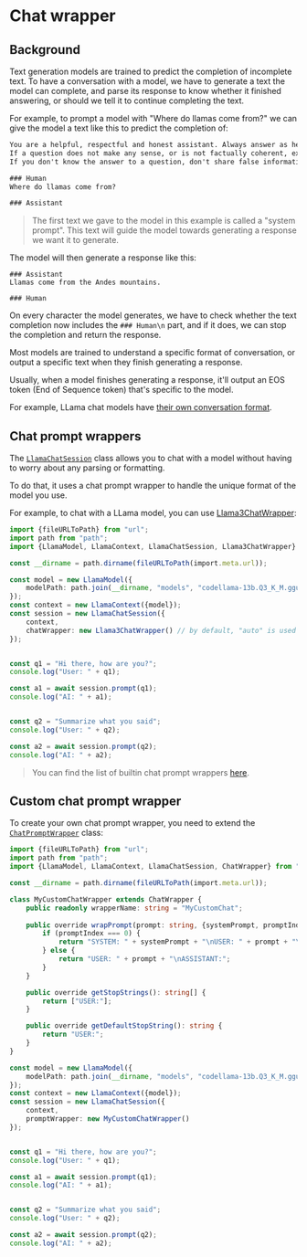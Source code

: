 # Chat wrapper
## Background
Text generation models are trained to predict the completion of incomplete text. 
To have a conversation with a model, we have to generate a text the model can complete,
and parse its response to know whether it finished answering, or should we tell it to continue completing the text. 

For example, to prompt a model with "Where do llamas come from?" we can give the model a text like this to predict the completion of:
```txt
You are a helpful, respectful and honest assistant. Always answer as helpfully as possible.
If a question does not make any sense, or is not factually coherent, explain why instead of answering something incorrectly.
If you don't know the answer to a question, don't share false information.

### Human
Where do llamas come from?

### Assistant

```

> The first text we gave to the model in this example is called a "system prompt".
> This text will guide the model towards generating a response we want it to generate.

The model will then generate a response like this:
```
### Assistant
Llamas come from the Andes mountains.

### Human

```

On every character the model generates, we have to check whether the text completion now includes the `### Human\n` part, and if it does, we can stop the completion and return the response.

Most models are trained to understand a specific format of conversation, or output a specific text when they finish generating a response.

Usually, when a model finishes generating a response, it'll output an EOS token (End of Sequence token) that's specific to the model.

For example, LLama chat models have [their own conversation format](https://huggingface.co/blog/llama2#how-to-prompt-llama-2).

## Chat prompt wrappers
The [`LlamaChatSession`](/api/classes/LlamaChatSession) class allows you to chat with a model without having to worry about any parsing or formatting.

To do that, it uses a chat prompt wrapper to handle the unique format of the model you use.

For example, to chat with a LLama model, you can use [Llama3ChatWrapper](/api/classes/Llama3ChatWrapper):

```typescript
import {fileURLToPath} from "url";
import path from "path";
import {LlamaModel, LlamaContext, LlamaChatSession, Llama3ChatWrapper} from "node-llama-cpp";

const __dirname = path.dirname(fileURLToPath(import.meta.url));

const model = new LlamaModel({
    modelPath: path.join(__dirname, "models", "codellama-13b.Q3_K_M.gguf")
});
const context = new LlamaContext({model});
const session = new LlamaChatSession({
    context,
    chatWrapper: new Llama3ChatWrapper() // by default, "auto" is used
});


const q1 = "Hi there, how are you?";
console.log("User: " + q1);

const a1 = await session.prompt(q1);
console.log("AI: " + a1);


const q2 = "Summarize what you said";
console.log("User: " + q2);

const a2 = await session.prompt(q2);
console.log("AI: " + a2);
```

> You can find the list of builtin chat prompt wrappers [here](/api/classes/ChatWrapper).

## Custom chat prompt wrapper
To create your own chat prompt wrapper, you need to extend the [`ChatPromptWrapper`](/api/classes/ChatWrapper) class:

```typescript
import {fileURLToPath} from "url";
import path from "path";
import {LlamaModel, LlamaContext, LlamaChatSession, ChatWrapper} from "node-llama-cpp";

const __dirname = path.dirname(fileURLToPath(import.meta.url));

class MyCustomChatWrapper extends ChatWrapper {
    public readonly wrapperName: string = "MyCustomChat";
    
    public override wrapPrompt(prompt: string, {systemPrompt, promptIndex}: {systemPrompt: string, promptIndex: number}) {
        if (promptIndex === 0) {
            return "SYSTEM: " + systemPrompt + "\nUSER: " + prompt + "\nASSISTANT:";
        } else {
            return "USER: " + prompt + "\nASSISTANT:";
        }
    }

    public override getStopStrings(): string[] {
        return ["USER:"];
    }

    public override getDefaultStopString(): string {
        return "USER:";
    }
}

const model = new LlamaModel({
    modelPath: path.join(__dirname, "models", "codellama-13b.Q3_K_M.gguf")
});
const context = new LlamaContext({model});
const session = new LlamaChatSession({
    context,
    promptWrapper: new MyCustomChatWrapper()
});


const q1 = "Hi there, how are you?";
console.log("User: " + q1);

const a1 = await session.prompt(q1);
console.log("AI: " + a1);


const q2 = "Summarize what you said";
console.log("User: " + q2);

const a2 = await session.prompt(q2);
console.log("AI: " + a2);
```
